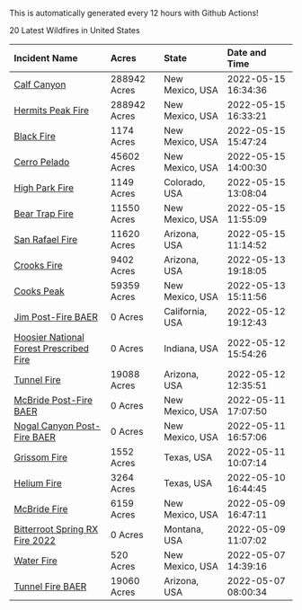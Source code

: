 This is automatically generated every 12 hours with Github Actions!

20 Latest Wildfires in United States

 | Incident Name | Acres | State | Date and Time |
|:---|:---|:---|:---|
| [Calf Canyon](https://inciweb.nwcg.gov/incident/8069/) | 288942 Acres | New Mexico, USA | 2022-05-15 16:34:36 |
| [Hermits Peak Fire](https://inciweb.nwcg.gov/incident/8049/) | 288942 Acres | New Mexico, USA | 2022-05-15 16:33:21 |
| [Black Fire](https://inciweb.nwcg.gov/incident/8103/) | 1174 Acres | New Mexico, USA | 2022-05-15 15:47:24 |
| [Cerro Pelado](https://inciweb.nwcg.gov/incident/8075/) | 45602 Acres | New Mexico, USA | 2022-05-15 14:00:30 |
| [High Park Fire](https://inciweb.nwcg.gov/incident/8102/) | 1149 Acres | Colorado, USA | 2022-05-15 13:08:04 |
| [Bear Trap Fire](https://inciweb.nwcg.gov/incident/8093/) | 11550 Acres | New Mexico, USA | 2022-05-15 11:55:09 |
| [San Rafael Fire ](https://inciweb.nwcg.gov/incident/8100/) | 11620 Acres | Arizona, USA | 2022-05-15 11:14:52 |
| [Crooks Fire](https://inciweb.nwcg.gov/incident/8067/) | 9402 Acres | Arizona, USA | 2022-05-13 19:18:05 |
| [Cooks Peak](https://inciweb.nwcg.gov/incident/8066/) | 59359 Acres | New Mexico, USA | 2022-05-13 15:11:56 |
| [Jim Post-Fire BAER](https://inciweb.nwcg.gov/incident/8000/) | 0 Acres | California, USA | 2022-05-12 19:12:43 |
| [Hoosier National Forest Prescribed Fire ](https://inciweb.nwcg.gov/incident/7887/) | 0 Acres | Indiana, USA | 2022-05-12 15:54:26 |
| [Tunnel Fire](https://inciweb.nwcg.gov/incident/8068/) | 19088 Acres | Arizona, USA | 2022-05-12 12:35:51 |
| [McBride Post-Fire BAER](https://inciweb.nwcg.gov/incident/8080/) | 0 Acres | New Mexico, USA | 2022-05-11 17:07:50 |
| [Nogal Canyon Post-Fire BAER](https://inciweb.nwcg.gov/incident/8072/) | 0 Acres | New Mexico, USA | 2022-05-11 16:57:06 |
| [Grissom Fire](https://inciweb.nwcg.gov/incident/8099/) | 1552 Acres | Texas, USA | 2022-05-11 10:07:14 |
| [Helium Fire](https://inciweb.nwcg.gov/incident/8101/) | 3264 Acres | Texas, USA | 2022-05-10 16:44:45 |
| [McBride Fire](https://inciweb.nwcg.gov/incident/8061/) | 6159 Acres | New Mexico, USA | 2022-05-09 16:47:11 |
| [Bitterroot Spring RX Fire 2022](https://inciweb.nwcg.gov/incident/8024/) | 0 Acres | Montana, USA | 2022-05-09 11:07:02 |
| [Water Fire](https://inciweb.nwcg.gov/incident/8089/) | 520 Acres | New Mexico, USA | 2022-05-07 14:39:16 |
| [Tunnel Fire BAER](https://inciweb.nwcg.gov/incident/8088/) | 19060 Acres | Arizona, USA | 2022-05-07 08:00:34 |
